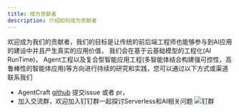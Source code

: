 ```yaml
---
title: 成为贡献者
description: 介绍如何成为贡献者
---
```


欢迎成为我们的贡献者，我们的目标是让传统的前后端工程师也能够参与到AI应用的建设中并且产生真实的应用价值， 我们会在基于云基础模型的工程化(AI RunTime)， Agent工程以及复合型智能应用工程(多智能体结合构建强可控性，高鲁棒性的智能体应用)等方向进行持续的研究和实践，您可以通过以下方式或渠道联系我们

+ AgentCraft [github](https://github.com/devsapp/agentcraft) 提交issue 或者 pr，
+ 加入交流群，欢迎加入钉钉群一起探讨Serverless和AI相关问题
![钉群](https://img.alicdn.com/imgextra/i2/O1CN01CMwoyG1cNM0pr0j12_!!6000000003588-0-tps-776-712.jpg)